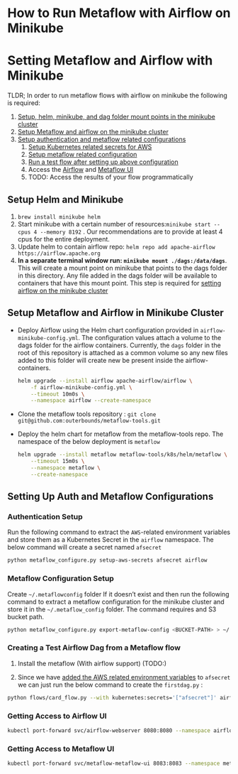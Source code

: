 # How to Run Metaflow with Airflow on Minikube


# Setting Metaflow and Airflow with Minikube

TLDR; In order to run metaflow flows with airflow on minikube the following is required: 

1. [Setup, helm, minikube, and dag folder mount points in the minikube cluster](#setup-helm-and-minikube)
2. [Setup Metaflow and airflow on the minikube cluster](#setup-metaflow-and-airflow-in-minikube-cluster)
3. [Setup authentication and metaflow related configurations](#setting-up-auth-and-metaflow-configurations)
    1. [Setup Kubernetes related secrets for AWS](#authentication-setup)
    2. [Setup metaflow related configuration](#metaflow-configuration-setup)
    3. [Run a test flow after setting up above configuration](#creating-a-test-airflow-dag-from-a-metaflow-flow)
    4. Access the [Airflow](#getting-access-to-airflow-ui) and [Metaflow UI](#getting-access-to-metaflow-ui)
    5. TODO: Access the results of your flow programmatically

## Setup Helm and Minikube

1. `brew install minikube helm`
2. Start minikube with a certain number of resources:`minikube start --cpus 4 --memory 8192` . Our recommendations are to provide at least 4 cpus for the entire deployment. 
3. Update helm to contain airflow repo: `helm repo add apache-airflow https://airflow.apache.org`
4. **In a separate terminal window run: ``minikube mount ./dags:/data/dags``**. This will create a mount point on minikube that points to the dags folder in this directory. Any file added in the dags folder will be available to containers that have this mount point. This step is required for [setting airflow on the minikube cluster](#setup-metaflow-and-airflow-in-minikube-cluster)

## Setup Metaflow and Airflow in Minikube Cluster

- Deploy Airflow using the Helm chart configuration provided in `airflow-minikube-config.yml`. The configuration values attach a volume to the dags folder for the airflow containers. Currently, the `dags` folder in the root of this repository is attached as a common volume so any new files added to this folder will create new be present inside the airflow- containers.
    
    ```bash
    helm upgrade --install airflow apache-airflow/airflow \
        -f airflow-minikube-config.yml \
        --timeout 10m0s \
        --namespace airflow --create-namespace
    ```
    
- Clone the metaflow tools repository : `git clone git@github.com:outerbounds/metaflow-tools.git`
- Deploy the helm chart for metaflow from the metaflow-tools repo. The namespace of the below deployment is `metaflow`
    
    ```bash
    helm upgrade --install metaflow metaflow-tools/k8s/helm/metaflow \
    	--timeout 15m0s \
    	--namespace metaflow \
    	--create-namespace
    ```
    

## Setting Up Auth and Metaflow Configurations

### Authentication Setup

Run the following command to extract the `AWS`-related environment variables and store them as a Kubernetes Secret in the `airflow` namespace. The below command will create a secret named `afsecret`

```bash
python metaflow_configure.py setup-aws-secrets afsecret airflow
```

### Metaflow Configuration Setup

Create `~/.metaflowconfig` folder If it doesn’t exist and then run the following command to extract a metaflow configuration for the minikube cluster and store it in the `~/.metaflow_config` folder. The command requires and S3 bucket path. 

```bash
python metaflow_configure.py export-metaflow-config <BUCKET-PATH> > ~/.metaflowconfig/config.json
```

### Creating a Test Airflow Dag from a Metaflow flow
1. Install the metaflow (With airflow support) (TODO:)

2. Since we have [added the AWS related environment variables](#authentication-setup) to `afsecret` we can just run the below command to create the `firstdag.py`  :

```bash
python flows/card_flow.py --with kubernetes:secrets='["afsecret"]' airflow create dags/firstdag.py
```

### Getting Access to Airflow UI

```bash
kubectl port-forward svc/airflow-webserver 8080:8080 --namespace airflow
```

### Getting Access to Metaflow UI

```bash
kubectl port-forward svc/metaflow-metaflow-ui 8083:8083 --namespace metaflow
```